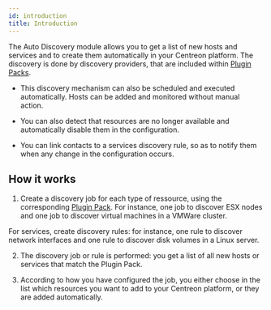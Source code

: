 ```yaml
---
id: introduction
title: Introduction
---
```


The Auto Discovery module allows you to get a list of new hosts and services and to create them
automatically in your Centreon platform. The discovery is done by discovery providers, that are included
within [Plugin Packs](../pluginpacks.md).

- This discovery mechanism can also be scheduled and executed automatically. Hosts can be added and monitored without manual action.

- You can also detect that resources are no longer available and automatically disable them in the configuration.

- You can link contacts to a services discovery rule, so as to notify them when any change in the configuration occurs.

## How it works

1. Create a discovery job for each type of ressource, using the corresponding [Plugin Pack](../pluginpacks.md).
For instance, one job to discover ESX nodes and one job to discover virtual machines in a VMWare cluster.

  For services, create discovery rules: for instance, one rule to discover network interfaces and one rule
to discover disk volumes in a Linux server.

2. The discovery job or rule is performed: you get a list of all new hosts or services that match the Plugin Pack.

3. According to how you have configured the job, you either choose in the list which resources you want 
to add to your Centreon platform, or they are added automatically.
